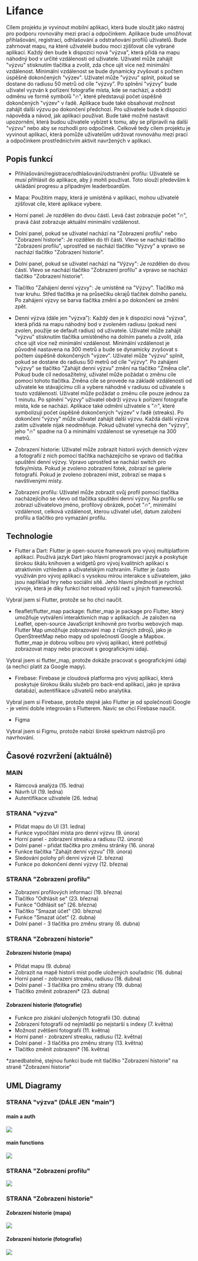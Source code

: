 
# Lifance

Cílem projektu je vyvinout mobilní aplikaci, která bude sloužit jako nástroj pro podporu rovnováhy mezi prací a odpočinkem. Aplikace bude umožňovat přihlašování, registraci, odhlašování a odstraňování profilů uživatelů. Bude zahrnovat mapu, na které uživatelé budou moci zjišťovat cíle vybrané aplikací. Každý den bude k dispozici nová "výzva", která přidá na mapu náhodný bod v určité vzdálenosti od uživatele. Uživatel může zahájit "výzvu" stisknutím tlačítka a zvolit, zda chce ujít více než minimální vzdálenost. Minimální vzdálenost se bude dynamicky zvyšovat s počtem úspěšně dokončených "výzev". Uživatel může "výzvu" splnit, pokud se dostane do radiusu 50 metrů od cíle "výzvy". Po splnění "výzvy" bude uživatel vyzván k pořízení fotografie místa, kde se nachází, a obdrží odměnu ve formě symbolů "🔥", které představují počet úspěšně dokončených "výzev" v řadě. Aplikace bude také obsahovat možnost zahájit další výzvu po dokončení předchozí. Pro uživatele bude k dispozici nápověda a návod, jak aplikaci používat. Bude také možné nastavit upozornění, která budou uživatele vybízet k tomu, aby se připravili na další "výzvu" nebo aby se rozhodli pro odpočinek. Celkově tedy cílem projektu je vyvinout aplikaci, která pomůže uživatelům udržovat rovnováhu mezi prací a odpočinkem prostřednictvím aktivit navržených v aplikaci.

## Popis funkcí

- Přihlašování/registrace/odhlašování/odstranění profilu: Uživatelé se musí přihlásit do aplikace, aby ji mohli používat. Toto slouží především k ukládání progresu a případným leaderboardům.

- Mapa: Použitím mapy, která je umístěná v aplikaci, mohou uživatelé zjišťovat cíle, které aplikace vybere.

- Horní panel: Je rozdělen do dvou částí. Levá část zobrazuje počet "🔥", pravá část zobrazuje aktuální minimální vzdálenost.

- Dolní panel, pokud se uživatel nachází na "Zobrazení profilu" nebo "Zobrazení historie": Je rozdělen do tří částí. Vlevo se nachází tlačítko "Zobrazení profilu", uprostřed se nachází tlačítko "Výzvy" a vpravo se nachází tlačítko "Zobrazení historie".

- Dolní panel, pokud se uživatel nachází na "Výzvy": Je rozdělen do dvou částí. Vlevo se nachází tlačítko "Zobrazení profilu" a vpravo se nachází tlačítko "Zobrazení historie".

- Tlačítko "Zahájení denní výzvy": Je umístěné na "Výzvy". Tlačítko má tvar kruhu. Střed tlačítka je na průsečíku okrajů tlačítek dolního panelu. Po zahájení výzvy se barva tlačítka změní a po dokončení se změní zpět.

- Denní výzva (dále jen "výzva"): Každý den je k dispozici nová "výzva", která přidá na mapu náhodný bod v zvoleném radiusu (pokud není zvolen, použije se default radius) od uživatele. Uživatel může zahájit "výzvu" stisknutím tlačítka umístěného na dolním panelu a zvolit, zda chce ujít více než minimální vzdálenost. Minimální vzdálenost je původně nastavena na 300 metrů a bude se dynamicky zvyšovat s počtem úspěšně dokončených "výzev". Uživatel může "výzvu" splnit, pokud se dostane do radiusu 50 metrů od cíle "výzvy". Po zahájení "výzvy" se tlačítko "Zahájit denní výzvu" změní na tlačítko "Změna cíle". Pokud bude cíl nedosažitelný, uživatel může požádat o změnu cíle pomocí tohoto tlačítka. Změna cíle se provede na základě vzdálenosti od uživatele ke stávajícímu cíli a vybere náhodně v radiusu od uživatele s touto vzdáleností. Uživatel může požádat o změnu cíle pouze jednou za 1 minutu. Po splnění "výzvy" uživatel obdrží výzvu k pořízení fotografie místa, kde se nachází. Aplikace také odmění uživatele s "🔥", které symbolizují počet úspěšně dokončených "výzev" v řadě (streaks). Po dokončení "výzvy" může uživatel zahájit další výzvu. Každá další výzva zatím uživatele nijak neodměňuje. Pokud uživatel vynechá den "výzvy", jeho "🔥" spadne na 0 a minimální vzdálenost se vyresetuje na 300 metrů.

- Zobrazení historie: Uživatel může zobrazit historii svých denních výzev a fotografií z nich pomocí tlačítka nacházejícího se vpravo od tlačítka spuštění denní výzvy. Vpravo uprostřed se nachází switch pro fotky/místa. Pokud je zvoleno zobrazení fotek, zobrazí se galerie fotografií. Pokud je zvoleno zobrazení míst, zobrazí se mapa s navštívenými místy.

- Zobrazení profilu: Uživatel může zobrazit svůj profil pomocí tlačítka nacházejícího se vlevo od tlačítka spuštění denní výzvy. Na profilu se zobrazí uživatelovo jméno, profilový obrázek, počet "🔥", minimální vzdálenost, celková vzdálenost, kterou uživatel ušel, datum založení profilu a tlačítko pro vymazání profilu.

## Technologie

- Flutter a Dart: Flutter je open-source framework pro vývoj multiplatform aplikací. Používá jazyk Dart jako hlavní programovací jazyk a poskytuje širokou škálu knihoven a widgetů pro vývoj kvalitních aplikací s atraktivním vzhledem a uživatelským rozhraním. Flutter je často využíván pro vývoj aplikací s vysokou mírou interakce s uživatelem, jako jsou například hry nebo sociální sítě. Jeho hlavní předností je rychlost vývoje, která je díky funkci hot reload vyšší než u jiných frameworků.

Vybral jsem si Flutter, protože se ho chci naučit.

- fleaflet/flutter_map package: flutter_map je package pro Flutter, který umožňuje vytváření interaktivních map v aplikacích. Je založen na Leaflet, open-source JavaScript knihovně pro tvorbu webových map. Flutter Map umožňuje zobrazování map z různých zdrojů, jako je OpenStreetMap nebo mapy od společností Google a Mapbox. flutter_map je dobrou volbou pro vývoj aplikací, které potřebují zobrazovat mapy nebo pracovat s geografickými údaji.

Vybral jsem si flutter_map, protože dokáže pracovat s geografickými údaji (a nechci platit za Google mapy).

- Firebase: Firebase je cloudová platforma pro vývoj aplikací, která poskytuje širokou škálu služeb pro back-end aplikací, jako je správa databází, autentifikace uživatelů nebo analytika. 

Vybral jsem si Firebase, protože stejně jako Flutter je od společnosti Google - je velmi dobře integrován s Flutterem. Navíc se chci Firebase naučit.

- Figma

Vybral jsem si Figmu, protože nabízí široké spektrum nástrojů pro navrhování.

## Časové rozvržení (aktuálně)

### MAIN
- Rámcová analýza (15. ledna)
- Návrh UI (19. ledna)
- Autentifikace uživatele (26. ledna)

### STRANA "výzva"
- Přidat mapu do UI (31. ledna)
- Funkce vypočítání místa pro denní výzvu (9. února)
- Horní panel - zobrazení streaku a radiusu (12. února)
- Dolní panel - přidat tlačítka pro změnu stránky (16. února)
- Funkce tlačítka "Zahájit denní výzvu" (19. února)
- Sledování polohy při denní výzvě (2. března)
- Funkce po dokončení denní výzvy (12. března)

### STRANA "Zobrazení profilu"
- Zobrazení profilových informací (19. března)
- Tlačítko "Odhlásit se" (23. března)
- Funkce "Odhlásit se" (26. března)
- Tlačítko "Smazat účet" (30. března)
- Funkce "Smazat účet" (2. dubna)
- Dolní panel - 3 tlačítka pro změnu strany (6. dubna)

### STRANA "Zobrazení historie"

#### Zobrazení historie (mapa)
- Přidat mapu (9. dubna)
- Zobrazit na mapě historii míst podle uložených souřadnic (16. dubna)
- Horní panel - zobrazení streaku, radiusu (18. dubna)
- Dolní panel - 3 tlačítka pro změnu strany (19. dubna)
- Tlačítko změnit zobrazení* (23. dubna)

#### Zobrazení historie (fotografie)
- Funkce pro získání uložených fotografií (30. dubna)
- Zobrazení fotografií od nejmladší po nejstarší s indexy (7. května)
- Možnost zvětšení fotografií (11. května)
- Horní panel - zobrazení streaku, radiusu (12. května)
- Dolní panel - 3 tlačítka pro změnu strany (13. května)
- Tlačítko změnit zobrazení* (16. května)

*zanedbatelné, stejnou funkci bude mít tlačítko "Zobrazení historie" na straně "Zobrazení historie"

## UML Diagramy

### STRANA "výzva" (DÁLE JEN "main")

#### main a auth

[![](https://github.com/zephxyz/tg-project/blob/main/img/mainauth.drawio.png?raw=true)](https://github.com/zephxyz/tg-project/blob/main/img/mainauth.drawio.png?raw=true)

#### main functions

[![](https://github.com/zephxyz/tg-project/blob/main/img/final%20main%20func.drawio.png?raw=true)](https://github.com/zephxyz/tg-project/blob/main/img/final%20main%20func.drawio.png?raw=true)

### STRANA "Zobrazení profilu"

[![](https://github.com/zephxyz/tg-project/blob/main/img/final%20Zobrazeni%20profilu.drawio.png?raw=true)](https://github.com/zephxyz/tg-project/blob/main/img/final%20Zobrazeni%20profilu.drawio.png?raw=true)

### STRANA "Zobrazení historie"

#### Zobrazení historie (mapa)

[![](https://github.com/zephxyz/tg-project/blob/main/img/final%20Zobrazeni%20historie.drawio.png?raw=true)](https://github.com/zephxyz/tg-project/blob/main/img/final%20Zobrazeni%20historie.drawio.png?raw=true)

#### Zobrazení historie (fotografie)

[![](https://github.com/zephxyz/tg-project/blob/main/img/final%20Zobrazeni%20historie%20photo.drawio.png?raw=true)](https://github.com/zephxyz/tg-project/blob/main/img/final%20Zobrazeni%20historie%20photo.drawio.png?raw=true)

